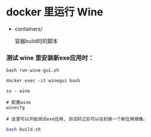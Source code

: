 # docker 里运行 Wine

- containers/

	容器build时的脚本

### 测试 wine 里安装新exe应用时：

```shell
bash run-wine-gui.sh

docker exec -it winegui bash

su - wine

# 配置wine
winecfg

# 这里可以开始测试exe应用, 测试好之后可以在封装一个新应用镜像。

```


```bash
bash build.sh
```
